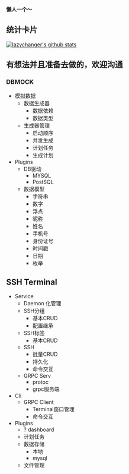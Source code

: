__懒人一个～__

## 统计卡片
[![lazychanger's github stats](https://github-readme-stats.vercel.app/api?username=lazychanger)](https://github.com/anuraghazra/github-readme-stats)

## 有想法并且准备去做的，欢迎沟通
### DBMOCK

- 模拟数据
  - 数据生成器
    - 数据依赖
    - 数据类型
  - 生成器管理
    - 启动顺序
    - 并发生成
    - 计划任务
    - 生成计划
- Plugins
  - DB驱动
    - MYSQL
    - PostSQL
  - 数据模型
    - 字符串
    - 数字
    - 浮点
    - 昵称
    - 姓名
    - 手机号
    - 身份证号
    - 时间戳
    - 日期
    - 枚举

## SSH Terminal

- Service
  - Daemon 化管理
  - SSH分组
    - 基本CRUD
    - 配置继承
  - SSH标签
    - 基本CRUD
  - SSH
    - 批量CRUD
    - 持久化
    - 命令交互
  - GRPC Serv
    - protoc
    - grpc服务端
- Cli
  - GRPC Client
    - Terminal窗口管理
    - 命令交互
- Plugins
  - ? dashboard
  - 计划任务
  - 数据存储
    - 本地
    - mysql
  - 文件管理
    
    
    
    
    
    
    
